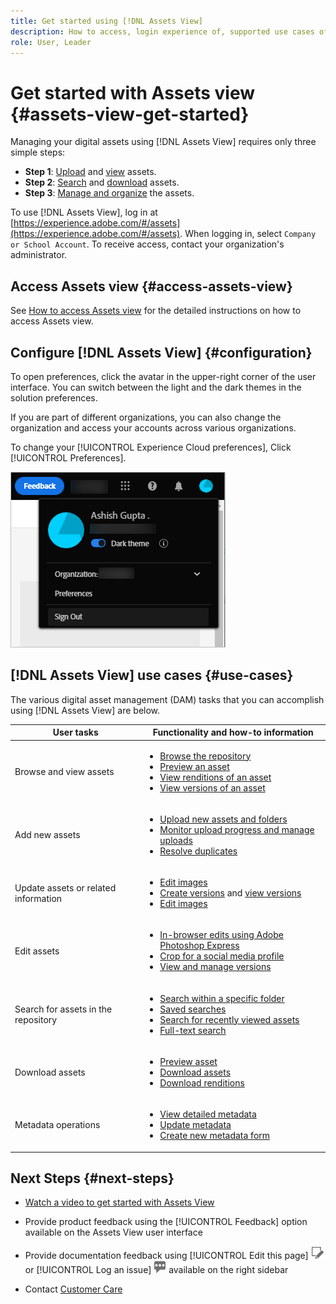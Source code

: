 ```yaml
---
title: Get started using [!DNL Assets View]
description: How to access, login experience of, supported use cases of, and known issues of [!DNL Assets View].
role: User, Leader
---
```

# Get started with Assets view {#assets-view-get-started}

<!-- TBD: Make links for these steps. -->

Managing your digital assets using [!DNL Assets View] requires only three simple steps:

* **Step 1**: [Upload](/help/assets/add-delete-assets-view.md) and [view](/help/assets/navigate-assets-view.md) assets.
* **Step 2**: [Search](/help/assets/search-assets-view.md) and [download](/help/assets/manage-organize-assets-view.md#download) assets.
* **Step 3**: [Manage and organize](/help/assets/manage-organize-assets-view.md) the assets.

To use [!DNL Assets View], log in at [https://experience.adobe.com/#/assets](https://experience.adobe.com/#/assets). When logging in, select `Company or School Account`. To receive access, contact your organization's administrator.

<!--In addition, more reference information that can be helpful is [understanding of the user interface](/help/assets/navigate-assets-view.md), [list of use cases](#use-cases), [supported file types](/help/assets/supported-file-formats-assets-view.md), and [known issues](/help/assets/release-notes.md#known-issues).
-->

## Access Assets view {#access-assets-view}

See [How to access Assets view](/help/assets/assets-view-introduction.md#how-to-access-assets-view) for the detailed instructions on how to access Assets view.

## Configure [!DNL Assets View] {#configuration}

To open preferences, click the avatar in the upper-right corner of the user interface. You can switch between the light and the dark themes in the solution preferences.

If you are part of different organizations, you can also change the organization and access your accounts across various organizations.

To change your [!UICONTROL Experience Cloud preferences], Click [!UICONTROL Preferences].

![Preference to switch dark and light theme](assets/theme-change.png)

## [!DNL Assets View] use cases {#use-cases}

The various digital asset management (DAM) tasks that you can accomplish using [!DNL Assets View] are below.

| User tasks | Functionality and how-to information |
|-----|------|
| Browse and view assets | <ul> <li>[Browse the repository](/help/assets/navigate-assets-view.md#view-assets-and-details) </li> <li> [Preview an asset](/help/assets/navigate-assets-view.md#preview-assets) <li> [View renditions of an asset](/help/assets/add-delete-assets-view.md#renditions) </li> <li>[View versions of an asset](/help/assets/manage-organize-assets-view.md#view-versions)</li></ul> |
| Add new assets | <ul> <li>[Upload new assets and folders](/help/assets/add-delete-assets-view.md)</li> <li>[Monitor upload progress and manage uploads](/help/assets/add-delete-assets-view.md#upload-progress)</li> <li>[Resolve duplicates](/help/assets/add-delete-assets-view.md)</li> </ul> |
| Update assets or related information | <ul> <li>[Edit images](/help/assets/edit-images-assets-view.md)</li> <li>[Create versions](/help/assets/manage-organize-assets-view.md#create-versions) and [view versions](/help/assets/manage-organize-assets-view.md#view-versions)</li> <li>[Edit images](/help/assets/edit-images-assets-view.md)</li> </ul> |
| Edit assets | <ul> <li>[In-browser edits using Adobe Photoshop Express](/help/assets/edit-images-assets-view.md)</li> <li>[Crop for a social media profile](/help/assets/edit-images-assets-view.md#crop-straighten-images)</li> <li>[View and manage versions](/help/assets/manage-organize-assets-view.md#view-versions)</li></ul></ul> |
| Search for assets in the repository | <ul> <li>[Search within a specific folder](/help/assets/search-assets-view.md#refine-search-results)</li> <li>[Saved searches](/help/assets/search-assets-view.md#saved-search)</li> <li>[Search for recently viewed assets](/help/assets/search-assets-view.md)</li> <li>[Full-text search](/help/assets/search-assets-view.md) |
| Download assets | <ul> <li> [Preview asset](/help/assets/navigate-assets-view.md#preview-assets) </li> <li> [Download assets](/help/assets/manage-organize-assets-view.md#download) <li> [Download renditions](/help/assets/add-delete-assets-view.md#renditions) </li></ul> |
| Metadata operations | <ul> <li>[View detailed metadata](/help/assets/metadata-assets-view.md) </li> <li> [Update metadata](/help/assets/metadata-assets-view.md#update-metadata)</li> <li> [Create new metadata form](/help/assets/metadata-assets-view.md#metadata-forms) </li> </ul> |

## Next Steps {#next-steps}

* [Watch a video to get started with Assets View](https://experienceleague.adobe.com/docs/experience-manager-learn/assets-essentials/getting-started.html)

* Provide product feedback using the [!UICONTROL Feedback] option available on the Assets View user interface

* Provide documentation feedback using [!UICONTROL Edit this page] ![edit the page](assets/do-not-localize/edit-page.png) or [!UICONTROL Log an issue] ![create a GitHub issue](assets/do-not-localize/github-issue.png) available on the right sidebar

* Contact [Customer Care](https://experienceleague.adobe.com/?support-solution=General#support)


<!--TBD: Merge the below rows in the table when the use cases are documented/available.

| How do I delete assets? | <ul> <li>[Delete assets](/help/assets/manage-organize.md)</li> <li>Recover deleted assets</li> <li>Permanently delete assets</li> </ul> |
| How do I share assets or find shared assets? | <ul> <li>Shared by me</li> <li>Shared with me</li> <li>Share for comments and review</li> <li>Unshare assets</li> </ul> |
| How do I collaborate with others and get my assets reviewed | <ul> <li>Share for review</li> <li>Provide comments. Resolve and filter comments</li> <li>Annotations on images</li> <li>Assign tasks to specific users and prioritize</li> </ul> |

-->

<!-- 

## ![feedback icon](assets/do-not-localize/feedback-icon.png) Provide product feedback {#provide-feedback}

Adobe welcomes feedback about the solution. To provide feedback without even switching your working application, use the [!UICONTROL Feedback] option in the user interface. It also lets you attach files such as screenshots or video recording of an issue.

  ![feedback option in the interface](assets/feedback-panel.png)

To provide feedback for documentation, click [!UICONTROL Edit this page] ![edit the page](assets/do-not-localize/edit-page.png) or [!UICONTROL Log an issue] ![create a GitHub issue](assets/do-not-localize/github-issue.png) from the right sidebar. You can do one of the following: 

* Make the content updates and submit a GitHub pull request.
* Create an issue or ticket in GitHub. Retain the automatically populated article name when creating an issue.

-->
<!--
>[!MORELIKETHIS]
>
>* [Understand the user interface](/help/assets/navigate-asssets-view.md).
>* [Release notes and known issues](/help/assets/release-notes.md).
>* [Supported file types](/help/assets/supported-file-formats.md).
-->
